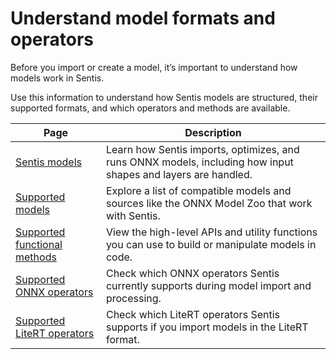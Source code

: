 # Understand model formats and operators

Before you import or create a model, it’s important to understand how models work in Sentis.

Use this information to understand how Sentis models are structured, their supported formats, and which operators and methods are available.

Page| Description                                                                                                   |
|----|---------------------------------------------------------------------------------------------------------------|
| [Sentis models](models-concept.md) | Learn how Sentis imports, optimizes, and runs ONNX models, including how input shapes and layers are handled. |
| [Supported models](supported-models.md) | Explore a list of compatible models and sources like the ONNX Model Zoo that work with Sentis.                |
| [Supported functional methods](supported-functional-methods.md) | View the high-level APIs and utility functions you can use to build or manipulate models in code.             |
| [Supported ONNX operators](supported-operators.md) | Check which ONNX operators Sentis currently supports during model import and processing.                      |
| [Supported LiteRT operators](supported-litert-operators.md) | Check which LiteRT operators Sentis supports if you import models in the LiteRT format.                       |
